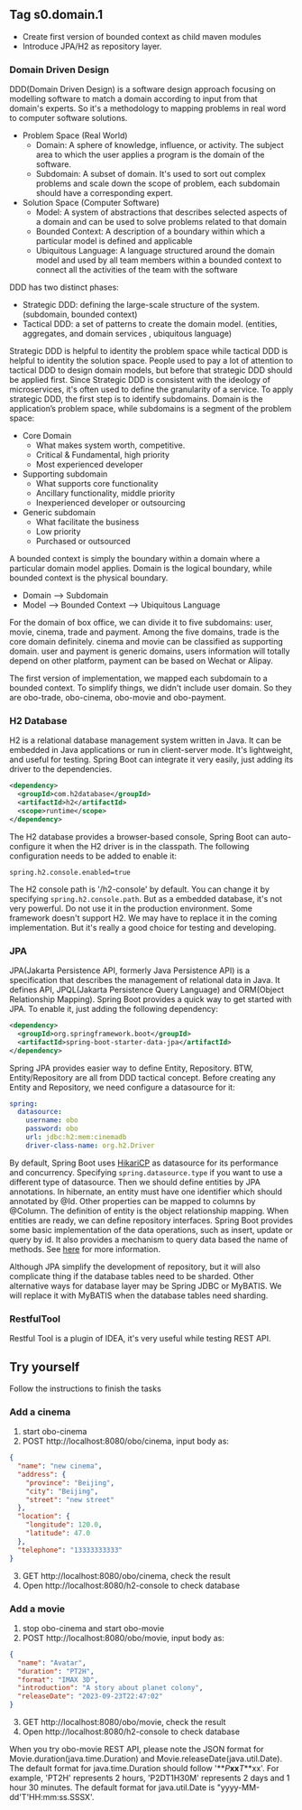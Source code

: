 ## Tag s0.domain.1
* Create first version of bounded context as child maven modules
* Introduce JPA/H2 as repository layer.
### Domain Driven Design
DDD(Domain Driven Design) is a software design approach focusing on modelling software to match a domain according to input from that domain's experts.
So it's a methodology to mapping problems in real word to computer software solutions.
* Problem Space (Real World)
  * Domain:  A sphere of knowledge, influence, or activity. The subject area to which the user applies a program is the domain of the software.
  * Subdomain: A subset of domain. It's used to sort out complex problems and scale down the scope of problem, each subdomain should have a corresponding expert.
* Solution Space (Computer Software)
  * Model: A system of abstractions that describes selected aspects of a domain and can be used to solve problems related to that domain
  * Bounded Context: A description of a boundary within which a particular model is defined and applicable
  * Ubiquitous Language: A language structured around the domain model and used by all team members within a bounded context to connect all the activities of the team with the software

DDD has two distinct phases:
* Strategic DDD: defining the large-scale structure of the system. (subdomain, bounded context)
* Tactical DDD: a set of patterns to create the domain model. (entities, aggregates, and domain services , ubiquitous language)

Strategic DDD is helpful to identity the problem space while tactical DDD is helpful to identity the solution space.
People used to pay a lot of attention to tactical DDD to design domain models, but before that strategic DDD should be applied first.
Since Strategic DDD is consistent with the ideology of microservices, it's often used to define the granularity of a service.
To apply strategic DDD, the first step is to identify subdomains. Domain is the application’s problem space, while subdomains is a segment of the problem space:
* Core Domain
  * What makes system worth, competitive.
  * Critical & Fundamental, high priority
  * Most experienced developer
* Supporting subdomain
  * What supports core functionality
  * Ancillary functionality, middle priority
  * Inexperienced developer or outsourcing
* Generic subdomain
  * What facilitate the business
  * Low priority
  * Purchased or outsourced

A bounded context is simply the boundary within a domain where a particular domain model applies.
Domain is the logical boundary, while bounded context is the physical boundary.
- Domain --> Subdomain
- Model -->  Bounded Context --> Ubiquitous Language

For the domain of box office, we can divide it to five subdomains: user, movie, cinema, trade and payment.
Among the five domains, trade is the core domain definitely. cinema and movie can be classified as supporting domain.
user and payment is generic domains, users information will totally depend on other platform, payment can be based on Wechat or Alipay.

The first version of implementation, we mapped each subdomain to a bounded context. To simplify things, we didn't include user domain.
So they are obo-trade, obo-cinema, obo-movie and obo-payment.

### H2 Database
H2 is a relational database management system written in Java. It can be embedded in Java applications or run in client-server mode.
It's lightweight, and useful for testing. Spring Boot can integrate it very easily, just adding its driver to the dependencies.
```xml
<dependency>
  <groupId>com.h2database</groupId>
  <artifactId>h2</artifactId>
  <scope>runtime</scope>
</dependency>
```
The H2 database provides a browser-based console, Spring Boot can auto-configure it when the H2 driver is in the classpath.
The following configuration needs to be added to enable it:

`spring.h2.console.enabled=true`

The H2 console path is '/h2-console' by default. You can change it by specifying `spring.h2.console.path`.
But as a embedded database, it's not very powerful. Do not use it in the production environment. Some framework doesn't support H2.
We may have to replace it in the coming implementation. But it's really a good choice for testing and developing.

### JPA
JPA(Jakarta Persistence API, formerly Java Persistence API) is a specification that describes the management of relational data in Java.
It defines API, JPQL(Jakarta Persistence Query Language) and ORM(Object Relationship Mapping). Spring Boot provides a quick way to get started with JPA.
To enable it, just adding the following dependency:
```xml
<dependency>
  <groupId>org.springframework.boot</groupId>
  <artifactId>spring-boot-starter-data-jpa</artifactId>
</dependency>
```

Spring JPA provides easier way to define Entity, Repository. BTW, Entity/Repository are all from DDD tactical concept.
Before creating any Entity and Repository, we need configure a datasource for it:
```yaml
spring:
  datasource:
    username: obo
    password: obo
    url: jdbc:h2:mem:cinemadb
    driver-class-name: org.h2.Driver
```
By default, Spring Boot uses [HikariCP](https://github.com/brettwooldridge/HikariCP) as datasource for its performance and concurrency.
Specifying `spring.datasource.type` if you want to use a different type of datasource. Then we should define entities by JPA annotations.
In hibernate, an entity must have one identifier which should annotated by @Id. Other properties can be mapped to columns by @Column.
The definition of entity is the object relationship mapping. When entities are ready, we can define repository interfaces.
Spring Boot provides some basic implementation of the data operations, such as insert, update or query by id.
It also provides a mechanism to query data based the name of methods.
See [here](https://docs.spring.io/spring-data/jpa/docs/current/reference/html/#repository-query-keywords) for more information.


Although JPA simplify the development of repository, but it will also complicate thing if the database tables need to be sharded.
Other alternative ways for database layer may be Spring JDBC or MyBATIS. We will replace it with MyBATIS when the database tables need sharding.

### RestfulTool
Restful Tool is a plugin of IDEA, it's very useful while testing REST API.

## Try yourself 
Follow the instructions to finish the tasks
### Add a cinema
1. start obo-cinema
2. POST http://localhost:8080/obo/cinema, input body as:
```json
{
  "name": "new cinema",
  "address": {
    "province": "Beijing",
    "city": "Beijing",
    "street": "new street"
  },
  "location": {
    "longitude": 120.0,
    "latitude": 47.0
  },
  "telephone": "13333333333"
}
```
3. GET http://localhost:8080/obo/cinema, check the result
4. Open http://localhost:8080/h2-console to check database
### Add a movie
1. stop obo-cinema and start obo-movie
2. POST http://localhost:8080/obo/movie, input body as:
```json
{
  "name": "Avatar",
  "duration": "PT2H",
  "format": "IMAX 3D",
  "introduction": "A story about planet colony",
  "releaseDate": "2023-09-23T22:47:02"
}
```
3. GET http://localhost:8080/obo/movie, check the result
4. Open http://localhost:8080/h2-console to check database

When you try obo-movie REST API, please note the JSON format for Movie.duration(java.time.Duration) and Movie.releaseDate(java.util.Date). 
The default format for java.time.Duration should follow '**_P_**xx**_T_**xx'. For example, 'PT2H' represents 2 hours, 'P2DT1H30M' represents 2 days and 1 hour 30 minutes.
The default format for java.util.Date is "yyyy-MM-dd'T'HH:mm:ss.SSSX'.